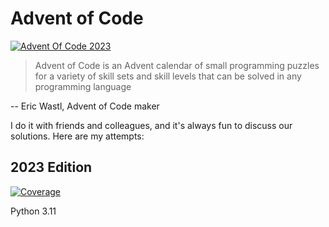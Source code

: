 # Advent of Code
[![Advent Of Code 2023](https://github.com/theophanevie/advent-of-code/actions/workflows/aoc2023.yaml/badge.svg?branch=master)](https://github.com/theophanevie/advent-of-code/actions/workflows/aoc2023.yaml)


> Advent of Code is an Advent calendar of small programming puzzles for a variety of skill sets and skill levels that can be solved in any programming language

-- Eric Wastl, Advent of Code maker

I do it with friends and colleagues, and it's always fun to discuss our solutions. Here are my attempts:

## 2023 Edition

[![Coverage](https://theophanevie.github.io/advent-of-code/coverage.svg?raw=true)](https://github.com/theophanevie/aoc/actions/workflows/aoc2023.yaml)

Python 3.11
